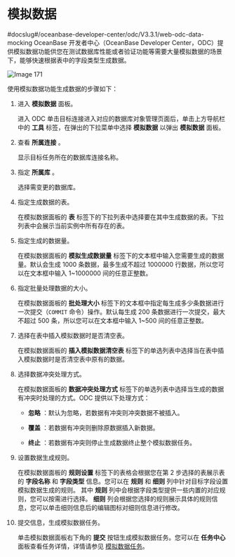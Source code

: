 模拟数据 
=========================
#docslug#/oceanbase-developer-center/odc/V3.3.1/web-odc-data-mocking
OceanBase 开发者中心（OceanBase Developer Center，ODC）提供模拟数据功能供您在测试数据库性能或者验证功能等需要大量模拟数据的场景下，能够快速根据表中的字段类型生成数据。

![Image 171](https://help-static-aliyun-doc.aliyuncs.com/assets/img/zh-CN/1175437461/p240476.png)

使用模拟数据功能生成数据的步骤如下：

1. 进入 **模拟数据** 面板。

   进入 ODC 单击目标连接进入对应的数据库对象管理页面后，单击上方导航栏中的 **工具** 标签，在弹出的下拉菜单中选择 **模拟数据** 以弹出 **模拟数据** 面板。
   

2. 查看 **所属连接** 。

   显示目标任务所在的数据库连接名称。
   

3. 指定 **所属库** 。

   选择需变更的数据库。
   

4. 指定生成数据的表。

   在模拟数据面板的 **表** 标签下的下拉列表中选择要在其中生成数据的表。下拉列表中会展示当前实例中所有存在的表。
   

5. 指定生成的数据量。

   在模拟数据面板的 **模拟生成数据量** 标签下的文本框中输入您需要生成的数据量。默认会生成 1000 条数据，最多生成不超过 1000000 行数据，所以您可以在文本框中输入 1\~1000000 间的任意正整数。
   

6. 指定批量处理数据的大小。

   在模拟数据面板的 **批处理大小** 标签下的文本框中指定每生成多少条数据进行一次提交（`COMMIT` 命令）操作。默认每生成 200 条数据进行一次提交，最大不超过 500 条，所以您可以在文本框中输入 1\~500 间的任意正整数。
   

7. 选择在表中插入模拟数据时是否清空表。

   在模拟数据面板的 **插入模拟数据清空表** 标签下的单选列表中选择当在表中插入模拟数据时是否清空表中原有的数据。
   

8. 选择数据冲突处理方式。

   在模拟数据面板的 **数据冲突处理方式** 标签下的单选列表中选择当生成的数据有冲突时处理的方式。ODC 提供以下处理方式：
   * **忽略** ：默认为忽略，若数据有冲突则冲突数据不被插入。

     
   
   * **覆盖** ：若数据有冲突则删除原数据插入新数据。

     
   
   * **终止** ：若数据有冲突则停止生成数据终止整个模拟数据任务。

     
   

   

9. 设置数据生成规则。

   在模拟数据面板的 **规则设置** 标签下的表格会根据您在第 2 步选择的表展示表的 **字段名称** 和 **字段类型** 信息。您可以在 **规则** 和 **细则** 列中针对目标字段设置模拟数据生成的规则。 其中 **规则** 列中会根据字段类型提供一些内置的对应规则，您可以按需进行选择。 **细则** 列会根据您选择的规则展示具体的规则信息，您可以单击细则信息后的编辑图标对细则信息进行修改。
   

10. 提交信息，生成模拟数据任务。

    单击模拟数据面板右下角的 **提交** 按钮生成模拟数据任务。您可以在 **任务中心** 面板查看任务详情，详情请参见 [模拟数据任务](../../7.client-odc-user-guide/8.client-odc-task-management/4.client-odc-data-mocking-tasks.md)。

    



